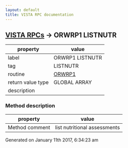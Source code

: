 ```yaml
---
layout: default
title: VISTA RPC documentation
---
```




## [VISTA RPCs](TableOfContent.md) &#8594; ORWRP1 LISTNUTR 

 property | value 
--- | --- 
 label | ORWRP1 LISTNUTR
 tag | LISTNUTR
 routine | [ORWRP1](http://code.osehra.org/dox/Routine_ORWRP1_source.html)
 return value type | GLOBAL ARRAY
 description | 


### Method description

 property | value 
--- | --- 
 Method comment | list nutritional assessments




Generated on January 11th 2017, 6:34:23 am